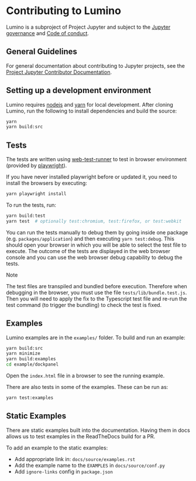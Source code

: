 # Contributing to Lumino

Lumino is a subproject of Project Jupyter and subject to the [Jupyter governance](https://github.com/jupyter/governance) and [Code of conduct](https://github.com/jupyter/governance/blob/master/conduct/code_of_conduct.md).

## General Guidelines

For general documentation about contributing to Jupyter projects, see the [Project Jupyter Contributor Documentation](https://jupyter.readthedocs.io/en/latest/contributing/content-contributor.html).

## Setting up a development environment

Lumino requires [nodejs](https://nodejs.org/en/) and [yarn](https://yarnpkg.com/lang/en/) for local development. After
cloning Lumino, run the following to install dependencies and build the source:

```bash
yarn
yarn build:src
```

## Tests

The tests are written using [web-test-runner](https://modern-web.dev/docs/test-runner/overview/)
to test in browser environment (provided by [playwright](https://playwright.dev/)).

If you have never installed playwright before or updated it, you need to install the browsers
by executing:

```bash
yarn playwright install
```

To run the tests, run:

```bash
yarn build:test
yarn test  # optionally test:chromium, test:firefox, or test:webkit
```

You can run the tests manually to debug them by going inside one package (e.g. `packages/application`)
and then executing `yarn test:debug`. This should open your browser
in which you will be able to select the test file to execute.
The outcome of the tests are displayed in the web browser console and you
can use the web browser debug capability to debug the tests.

> [!NOTE]
> The test files are transpiled and bundled before execution. Therefore
> when debugging in the browser, you must use the file `tests/lib/bundle.test.js`.
> Then you will need to apply the fix to the Typescript test file and re-run
> the test command (to trigger the bundling) to check the test is fixed.

## Examples

Lumino examples are in the `examples/` folder. To build and run an example:

```bash
yarn build:src
yarn minimize
yarn build:examples
cd example/dockpanel
```

Open the `index.html` file in a browser to see the running example.

There are also tests in some of the examples. These can be run as:

```bash
yarn test:examples
```

## Static Examples

There are static examples built into the documentation. Having them in docs allows us to test examples
in the ReadTheDocs build for a PR.

To add an example to the static examples:

- Add appropriate link in: `docs/source/examples.rst`
- Add the example name to the `EXAMPLES` in `docs/source/conf.py`
- Add `ignore-links` config in `package.json`
